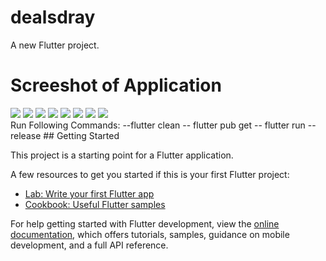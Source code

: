 # dealsdray

A new Flutter project.
<h1>Screeshot of Application</h1>
<img src="Screenshots/screeshot1%20(8).jpeg">
<img src="Screenshots/screeshot1%20(7).jpeg">
<img src="Screenshots/screeshot1%20(6).jpeg">
<img src="Screenshots/screeshot1%20(5).jpeg">
<img src="Screenshots/screeshot1%20(4).jpeg">
<img src="Screenshots/screeshot1%20(3).jpeg">
<img src="Screenshots/screeshot1%20(2).jpeg">
<img src="Screenshots/screeshot1%20(1).jpeg">
<br/>
Run Following Commands:
--flutter clean
-- flutter pub get
-- flutter run --release
## Getting Started

This project is a starting point for a Flutter application.

A few resources to get you started if this is your first Flutter project:

- [Lab: Write your first Flutter app](https://docs.flutter.dev/get-started/codelab)
- [Cookbook: Useful Flutter samples](https://docs.flutter.dev/cookbook)

For help getting started with Flutter development, view the
[online documentation](https://docs.flutter.dev/), which offers tutorials,
samples, guidance on mobile development, and a full API reference.
